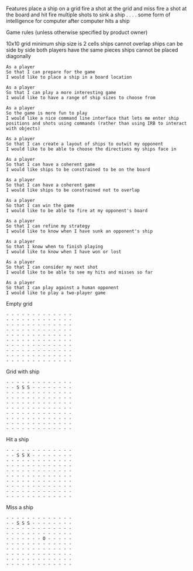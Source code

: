 Features
  place a ship on a grid
  fire a shot at the grid and miss
  fire a shot at the board and hit
  fire multiple shots to sink a ship
  .
  .
  .
  .
  some form of intelligence for computer after computer hits a ship
  






  Game rules (unless otherwise specified by product owner)

  10x10 grid
  minimum ship size is 2 cells
  ships cannot overlap
  ships can be side by side
  both players have the same pieces
  ships cannot be placed diagonally






```
As a player
So that I can prepare for the game
I would like to place a ship in a board location

As a player
So that I can play a more interesting game
I would like to have a range of ship sizes to choose from

As a player
So the game is more fun to play
I would like a nice command line interface that lets me enter ship positions and shots using commands (rather than using IRB to interact with objects)

As a player
So that I can create a layout of ships to outwit my opponent
I would like to be able to choose the directions my ships face in

As a player
So that I can have a coherent game
I would like ships to be constrained to be on the board

As a player
So that I can have a coherent game
I would like ships to be constrained not to overlap

As a player
So that I can win the game
I would like to be able to fire at my opponent's board

As a player
So that I can refine my strategy
I would like to know when I have sunk an opponent's ship

As a player
So that I know when to finish playing
I would like to know when I have won or lost

As a player
So that I can consider my next shot
I would like to be able to see my hits and misses so far

As a player
So that I can play against a human opponent
I would like to play a two-player game
```


Empty grid
```
- - - - - - - - - - - - - 
- - - - - - - - - - - - - 
- - - - - - - - - - - - - 
- - - - - - - - - - - - - 
- - - - - - - - - - - - - 
- - - - - - - - - - - - - 
- - - - - - - - - - - - - 
- - - - - - - - - - - - - 
- - - - - - - - - - - - - 
- - - - - - - - - - - - - 
```

Grid with ship
```
- - - - - - - - - - - - - 
- - S S S - - - - - - - - 
- - - - - - - - - - - - - 
- - - - - - - - - - - - - 
- - - - - - - - - - - - - 
- - - - - - - - - - - - - 
- - - - - - - - - - - - - 
- - - - - - - - - - - - - 
- - - - - - - - - - - - - 
- - - - - - - - - - - - - 
```

Hit a ship
```
- - - - - - - - - - - - - 
- - S S X - - - - - - - - 
- - - - - - - - - - - - - 
- - - - - - - - - - - - - 
- - - - - - - - - - - - - 
- - - - - - - - - - - - - 
- - - - - - - - - - - - - 
- - - - - - - - - - - - - 
- - - - - - - - - - - - - 
- - - - - - - - - - - - - 
```

Miss a ship
```
- - - - - - - - - - - - - 
- - S S S - - - - - - - - 
- - - - - - - - - - - - - 
- - - - - - - - - - - - - 
- - - - - - - O - - - - - 
- - - - - - - - - - - - - 
- - - - - - - - - - - - - 
- - - - - - - - - - - - - 
- - - - - - - - - - - - - 
- - - - - - - - - - - - - 
```
